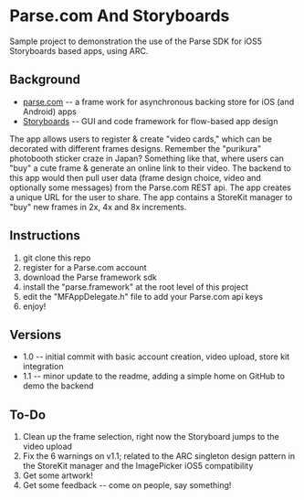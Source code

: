 Parse.com And Storyboards
=========================

Sample project to demonstration the use of the Parse SDK for iOS5 Storyboards based apps, using ARC.


Background
----------

* [parse.com](http://parse.com/) -- a frame work for asynchronous backing store for iOS (and Android) apps
* [Storyboards](http://https://developer.apple.com/technologies/ios5/) -- GUI and code framework for flow-based app design

The app allows users to register & create "video cards," which can be decorated with different frames designs. Remember the "purikura" photobooth sticker craze in Japan? Something like that, where users can "buy" a cute frame & generate an online link to their video. The backend to this app would then pull user data (frame design choice, video and optionally some messages) from the Parse.com REST api. The app creates a unique URL for the user to share. The app contains a StoreKit manager to "buy" new frames in 2x, 4x and 8x increments.


Instructions
------------

1. git clone this repo
2. register for a Parse.com account
3. download the Parse framework sdk
4. install the "parse.framework" at the root level of this project
5. edit the "MFAppDelegate.h" file to add your Parse.com api keys
6. enjoy!


Versions
--------

* 1.0 -- initial commit with basic account creation, video upload, store kit integration
* 1.1 -- minor update to the readme, adding a simple home on GitHub to demo the backend



To-Do
-----

1. Clean up the frame selection, right now the Storyboard jumps to the video upload
2. Fix the 6 warnings on v1.1; related to the ARC singleton design pattern in the StoreKit manager and the ImagePicker iOS5 compatibility
3. Get some artwork!
4. Get some feedback -- come on people, say something!




